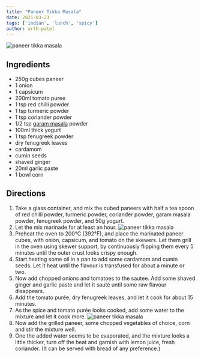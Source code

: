 ```yaml
---
title: "Paneer Tikka Masala"
date: 2021-03-23
tags: ['indian', 'lunch', 'spicy']
author: arth-patel
---
```


![paneer tikka masala](/pix/paneer-tikka-masala-00.webp "Paneer Tikka Masala served with Naan bread")

## Ingredients

- 250g cubes paneer
- 1 onion
- 1 capsicum
- 200ml tomato puree
- 1 tsp red chilli powder
- 1 tsp turmeric powder
- 1 tsp coriander powder
- 1/2 tsp [garam masala](/recipe/garam-masala) powder
- 100ml thick yogurt
- 1 tsp fenugreek powder
- dry fenugreek leaves
- cardamom
- cumin seeds
- shaved ginger
- 20ml garlic paste
- 1 bowl corn

## Directions

1. Take a glass container, and mix the cubed paneers with half a tea spoon of red chilli powder, turmeric powder, coriander powder, garam masala powder, fenugreek powder, and 50g yogurt.
2. Let the mix marinade for at least an hour.
![paneer tikka masala](/pix/paneer-tikka-masala-01.webp "Paneer ready to be marinated on the skewer")
3. Preheat the oven to 200°C (392°F), and place the marinated paneer cubes, with onion, capsicum, and tomato on the skewers. Let them grill in the oven using skewer support, by continuously flipping them every 5 minutes until the outer crust looks crispy enough.
4. Start heating some oil in a pan to add some cardamom and cumin seeds. Let it heat until the flavour is transfused for about a minute or two.
5. Now add chopped onions and tomatoes to the sautee. Add some shaved ginger and garlic paste and let it sauté until some raw flavour disappears.
6. Add the tomato purée, dry fenugreek leaves, and let it cook for about 15 minutes.
7. As the spice and tomato purée looks cooked, add some water to the mixture and let it cook more.
![paneer tikka masala](/pix/paneer-tikka-masala-02.webp "Marinated paneer, chopped onions, chopped tomatoes, and corn.")
8. Now add the grilled paneer, some chopped vegetables of choice, corn and stir the mixture well.
9. One the added water seems to be evaporated, and the mixture looks a little thicker, turn off the heat and garnish with lemon juice, fresh coriander. (It can be served with bread of any preference.)
